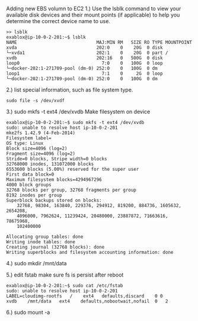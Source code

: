 Adding new EBS volumn to EC2
1.) Use the lsblk command to view your available disk devices and their mount points (if applicable) to help you determine the correct device name to use.
```
>> lsblk 
exablox@ip-10-0-2-201:~$ lsblk
NAME                              MAJ:MIN RM   SIZE RO TYPE MOUNTPOINT
xvda                              202:0    0    20G  0 disk 
└─xvda1                           202:1    0    20G  0 part /
xvdb                              202:16   0   500G  0 disk 
loop0                               7:0    0   100G  0 loop 
└─docker-202:1-271709-pool (dm-0) 252:0    0   100G  0 dm   
loop1                               7:1    0     2G  0 loop 
└─docker-202:1-271709-pool (dm-0) 252:0    0   100G  0 dm   
```



2.) list special information, such as file system type.
```
sudo file -s /dev/xvdf
```
3.) sudo mkfs -t ext4 /dev/xvdb  Make filesystem on device
```
exablox@ip-10-0-2-201:~$ sudo mkfs -t ext4 /dev/xvdb
sudo: unable to resolve host ip-10-0-2-201
mke2fs 1.42.9 (4-Feb-2014)
Filesystem label=
OS type: Linux
Block size=4096 (log=2)
Fragment size=4096 (log=2)
Stride=0 blocks, Stripe width=0 blocks
32768000 inodes, 131072000 blocks
6553600 blocks (5.00%) reserved for the super user
First data block=0
Maximum filesystem blocks=4294967296
4000 block groups
32768 blocks per group, 32768 fragments per group
8192 inodes per group
Superblock backups stored on blocks: 
	32768, 98304, 163840, 229376, 294912, 819200, 884736, 1605632, 2654208, 
	4096000, 7962624, 11239424, 20480000, 23887872, 71663616, 78675968, 
	102400000

Allocating group tables: done                            
Writing inode tables: done                            
Creating journal (32768 blocks): done
Writing superblocks and filesystem accounting information: done     
```

4.) sudo mkdir /mnt/data

5.) edit fstab make sure fs is persist after reboot
```
exablox@ip-10-0-2-201:~$ sudo cat /etc/fstab
sudo: unable to resolve host ip-10-0-2-201
LABEL=cloudimg-rootfs	/	 ext4	defaults,discard	0 0
xvdb	/mnt/data	ext4	defaults,nobootwait,nofail	0	2
```
6.) sudo mount -a
